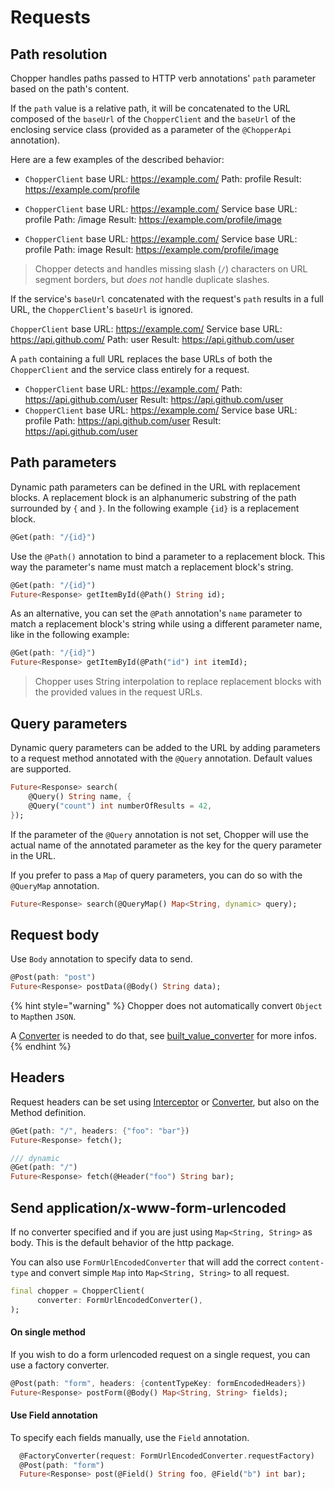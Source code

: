 # Requests

## Path resolution

Chopper handles paths passed to HTTP verb annotations' `path` parameter based on the path's content.

If the `path` value is a relative path, it will be concatenated to the URL composed of the `baseUrl` of the `ChopperClient` and the `baseUrl` of the enclosing service class (provided as a parameter of the `@ChopperApi` annotation).

Here are a few examples of the described behavior:

 * `ChopperClient` base URL: https://example.com/
    Path: profile
    Result: https://example.com/profile

* `ChopperClient` base URL: https://example.com/
  Service base URL: profile
  Path: /image
  Result: https://example.com/profile/image

* `ChopperClient` base URL: https://example.com/
  Service base URL: profile
  Path: image
  Result: https://example.com/profile/image

> Chopper detects and handles missing slash (`/`) characters on URL segment borders, but *does not* handle duplicate slashes.

If the service's `baseUrl` concatenated with the request's `path` results in a full URL, the `ChopperClient`'s `baseUrl` is ignored.

`ChopperClient` base URL: https://example.com/
Service base URL: https://api.github.com/
Path: user
Result: https://api.github.com/user

A `path` containing a full URL replaces the base URLs of both the `ChopperClient` and the service class entirely for a request.

* `ChopperClient` base URL: https://example.com/
  Path: https://api.github.com/user
  Result: https://api.github.com/user
* `ChopperClient` base URL: https://example.com/
  Service base URL: profile
  Path: https://api.github.com/user
  Result: https://api.github.com/user


## Path parameters

Dynamic path parameters can be defined in the URL with replacement blocks. A replacement block is an alphanumeric substring of the path surrounded by `{` and `}`. In the following example `{id}` is a replacement block.

```dart
@Get(path: "/{id}")
```

Use the `@Path()` annotation to bind a parameter to a replacement block. This way the parameter's name must match a replacement block's string.

```dart
@Get(path: "/{id}")
Future<Response> getItemById(@Path() String id);
```

As an alternative, you can set the `@Path` annotation's `name` parameter to match a replacement block's string while using a different parameter name, like in the following example:

```dart
@Get(path: "/{id}")
Future<Response> getItemById(@Path("id") int itemId);
```

> Chopper uses String interpolation to replace replacement blocks with the provided values in the request URLs.

## Query parameters

Dynamic query parameters can be added to the URL by adding parameters to a request method annotated with the `@Query` annotation. Default values are supported.

```dart
Future<Response> search(
    @Query() String name, {
    @Query("count") int numberOfResults = 42,
});
```

If the parameter of the `@Query` annotation is not set, Chopper will use the actual name of the annotated parameter as the key for the query parameter in the URL.

If you prefer to pass a `Map` of query parameters, you can do so with the `@QueryMap` annotation.

```dart
Future<Response> search(@QueryMap() Map<String, dynamic> query);
```

## Request body

Use `Body` annotation to specify data to send.

```dart
@Post(path: "post")
Future<Response> postData(@Body() String data);
```

{% hint style="warning" %}
Chopper does not automatically convert `Object` to `Map`then `JSON`.

A [Converter](converters/converters.md) is needed to do that, see [built\_value\_converter](converters/built-value-converter.md#built-value) for more infos.
{% endhint %}

## Headers

Request headers can be set using [Interceptor](interceptors.md) or [Converter](converters/converters.md), but also on the Method definition.

```dart
@Get(path: "/", headers: {"foo": "bar"})
Future<Response> fetch();

/// dynamic
@Get(path: "/")
Future<Response> fetch(@Header("foo") String bar);
```

## Send application/x-www-form-urlencoded

If no converter specified and if you are just using `Map<String, String>` as body. This is the default behavior of the http package.

You can also use `FormUrlEncodedConverter` that will add the correct `content-type` and convert simple `Map` into `Map<String, String>` to all request.

```dart
final chopper = ChopperClient(
      converter: FormUrlEncodedConverter(),
);
```

#### On single method

If you wish to do a form urlencoded request on a single request, you can use a factory converter.

```dart
@Post(path: "form", headers: {contentTypeKey: formEncodedHeaders})
Future<Response> postForm(@Body() Map<String, String> fields);
```

#### Use Field annotation

To specify each fields manually, use the `Field` annotation.

```dart
  @FactoryConverter(request: FormUrlEncodedConverter.requestFactory)
  @Post(path: "form")
  Future<Response> post(@Field() String foo, @Field("b") int bar);
```

